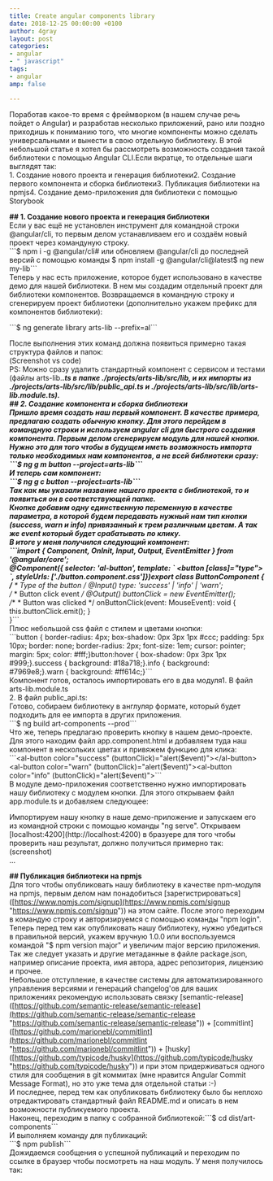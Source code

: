```yaml
---
title: Create angular components library
date: 2018-12-25 00:00:00 +0100
author: 4gray
layout: post
categories:
- angular
- " javascript"
tags:
- angular
amp: false

---
```

Поработав какое-то время с фреймворком (в нашем случае речь пойдет о Angular) и разработав несколько приложений, рано или поздно приходишь к пониманию того, что многие компоненты можно сделать универсальными и вынести в свою отдельную библиотеку. В этой небольшой статье я хотел бы рассмотреть возможность создания такой библиотеки с помощью Angular CLI.Если вкратце, то отдельные шаги выглядят так:  
1\. Создание нового проекта и генерация библиотеки2. Создание первого компонента и сборка библиотеки3. Публикация библиотеки на npmjs4. Создание демо-приложения для библиотеки с помощью Storybook

  
**## 1. Создание нового проекта и генерация библиотеки**  
Если у вас ещё не установлен инструмент для командной строки @angular/cli, то первым делом устанавливаем его и создаём новый проект через командуную строку.  
\`\`\`$ npm i -g @angular/cli# или обновляем @angular/cli до последней версий с помощью команды $ npm install -g @angular/cli@latest$ ng new my-lib\`\`\`  
Теперь у нас есть приложение, которое будет использовано в качестве демо для нашей библиотеки. В нем мы создадим отдельный проект для библиотеки компонентов. Возвращаемся в командную строку и сгенерируем проект библиотеки (дополнительно укажем префикс для компонентов библиотеки):

  
\`\`\`$ ng generate library arts-lib --prefix=al\`\`\`

  
После выполнения этих команд должна появиться примерно такая структура файлов и папок:  
(Screenshot vs code)  
PS: Можно сразу удалить стандартный компонент с сервисом и тестами (файлы arts-lib.***.ts в папке ./projects/arts-lib/src/lib, и их импорты из ./projects/arts-lib/src/lib/public_api.ts и ./projects/arts-lib/src/lib/arts-lib.module.ts).  
**## 2. Создание компонента и сборка библиотеки**  
Пришло время создать наш первый компонент. В качестве примера, предлагаю создать обычную кнопку. Для этого перейдем в командную строки и используем angular cli для быстрого создания компонента. Первым делом сгенерируем модуль для нашей кнопки. Нужно это для того чтобы в будущем иметь возможность импорта только необходимых нам компонентов, а не всей библиотеки сразу:  
\`\`\`$  ng g m button --project=arts-lib\`\`\`  
И теперь сам компонент:  
\`\`\`$ ng g c button --project=arts-lib\`\`\`  
Так как мы указали название нашего проекта с библиотекой, то и появиться он в соответствующей папке.    
Кнопке добавим одну единственную переменную в качестве параметра, в которой будем передавать нужный нам тип кнопки (success, warn и info) привязанный к трем различным цветам. А так же event который будет срабатывать по клику.  
В итоге у меня получился следующий компонент:  
\`\`\`import { Component, OnInit, Input, Output, EventEmitter } from '@angular/core';  
@Component({    selector: 'al-button',    template: \`        <button \[class\]="type">            <ng-content></ng-content>        </button>    \`,    styleUrls: \['./button.component.css'\]})export class ButtonComponent {  
    /**     * Type of the button     */    @Input() type: 'success' | 'info' | 'warn';  
    /**     * Button click event     */    @Output() buttonClick = new EventEmitter<any>();  
    /**     * Button was clicked     */    onButtonClick(event: MouseEvent): void {        this.buttonClick.emit();    }  
}\`\`\`  
Плюс небольшой css файл с стилем и цветами кнопки:  
\`\`\`button {    border-radius: 4px;    box-shadow: 0px 3px 1px #ccc;    padding: 5px 10px;    border: none;    border-radius: 2px;    font-size: 1em;    cursor: pointer;    margin: 5px;    color: #fff;}button:hover {    box-shadow: 0px 3px 1px #999;}.success {    background: #18a718;}.info {    background: #7969e8;}.warn {    background: #ff614c;}\`\`\`  
Компонент готов, осталось импортировать его в два модуля1. В файл arts-lib.module.ts  
2\. В файл public_api.ts:  
Готово, cобираем библиотеку в англуляр формате, который будет подходить для ее импорта в других приложения.   
\`\`\`$ ng build art-components --prod\`\`\`  
Что же, теперь предлагаю проверить кнопку в нашем демо-проекте. Для этого находим файл app.component.html и добавляем туда наш компонент в нескольких цветах и привяжем функцию для клика:  
\`\`\`<al-button color="success" (buttonClick)="alert($event)"></al-button><al-button color="warn" (buttonClick)="alert($event)"></al-button><al-button color="info" (buttonClick)="alert($event)"></al-button>\`\`\`  
В модуле демо-приложения соответственно нужно импортировать нашу библиотеку с модулем кнопки. Для этого открываем файл app.module.ts и добавляем следующее:  
  
Импортируем нашу кнопку в наше демо-приложение и запускаем его из командной строки с помощью команды "ng serve". Открываем \[localhost:4200\](http://localhost:4200) в бразуере для того чтобы проверить наш результат, должно получиться примерно так:  
(screenshot)  
...  
  
**## Публикация библиотеки на npmjs**  
Для того чтобы опубликовать нашу библиотеку в качестве npm-модуля на npmjs, первым делом нам понадобиться \[зарегистрироваться\]([https://www.npmjs.com/signup](https://www.npmjs.com/signup "https://www.npmjs.com/signup")) на этом сайте. После этого переходим в командую строку и авторизируемся с помощью команды "npm login". Теперь перед тем как опубликовать нашу библиотеку, нужно убедиться в правильной версий, укажем вручную 1.0.0 или воспользуемся командой "$ npm version major" и увеличим major версию приложения. Так же следует указать и другие метаданные в файле package.json, например описание проекта, имя автора, адрес репозитория, лицензию и прочее.   
Небольшое отступление, в качестве системы для автоматизированного управления версиями и генераций changelog'ов для ваших приложениях рекомендую использовать связку \[semantic-release\]([https://github.com/semantic-release/semantic-release](https://github.com/semantic-release/semantic-release "https://github.com/semantic-release/semantic-release")) + \[commitlint\]([https://github.com/marionebl/commitlint](https://github.com/marionebl/commitlint "https://github.com/marionebl/commitlint")) + \[husky\]([https://github.com/typicode/husky](https://github.com/typicode/husky "https://github.com/typicode/husky")) и при этом придерживаться одного стиля для сообщения в git коммитах (мне нравится Angular Commit Message Format), но это уже тема для отдельной статьи :-)   
И последнее, перед тем как опубликовать библиотеку было бы неплохо отредактировать стандартный файл README.md и описать в нем возможности публикуемого проекта.  
Наконец, переходим в папку с собранной библиотекой:\`\`\`$ cd dist/art-components\`\`\`  
И выполняем команду для публикаций:  
\`\`\`$ npm publish\`\`\`  
Дожидаемся сообщения о успешной публикаций и переходим по ссылке в браузер чтобы посмотреть на наш модуль. У меня получилось так: 